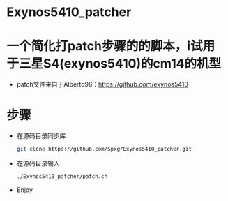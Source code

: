 # Exynos5410_patcher
# 一个简化打patch步骤的的脚本，i试用于三星S4(exynos5410)的cm14的机型
* patch文件来自于Alberto96：https://github.com/exynos5410

# 步骤
* 在源码目录同步库
   ```sh
   git clone https://github.com/Spxg/Exynos5410_patcher.git
   ```
* 在源码目录输入
   ```sh
   ./Exynos5410_patcher/patch.sh
   ```
* Enjoy
